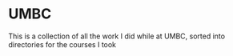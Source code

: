 # UMBC
This is a collection of all the work I did while at UMBC, sorted into directories for the courses I took
